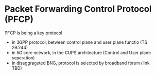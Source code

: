 # Packet Forwarding Control Protocol (PFCP) 
PFCP is being a key protocol
- in 3GPP protocol, between control plane and user plane functio (TS 29.244)
- in 5G core network, in the CUPS architecture (Control and User plane seperation)
- in disaggrageted BNG, protocol is selected by broadband forum (link TBD)

